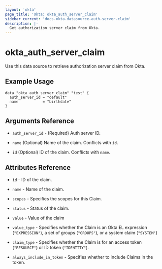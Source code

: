 ```yaml
---
layout: 'okta'
page_title: 'Okta: okta_auth_server_claim'
sidebar_current: 'docs-okta-datasource-auth-server-claim'
description: |-
  Get authorization server claim from Okta.
---
```


# okta_auth_server_claim

Use this data source to retrieve authorization server claim from Okta.

## Example Usage

```hcl
data "okta_auth_server_claim" "test" {
  auth_server_id = "default"
  name           = "birthdate"
}
```

## Arguments Reference

- `auth_server_id` - (Required) Auth server ID.

- `name` (Optional) Name of the claim. Conflicts with `id`.

- `id` (Optional) ID of the claim. Conflicts with `name`.

## Attributes Reference

- `id` - ID of the claim.

- `name` - Name of the claim.

- `scopes` - Specifies the scopes for this Claim.

- `status` - Status of the claim.

- `value` - Value of the claim

- `value_type` - Specifies whether the Claim is an Okta EL expression (`"EXPRESSION"`), a set of groups (`"GROUPS"`), or a system claim (`"SYSTEM"`)

- `claim_type` - Specifies whether the Claim is for an access token (`"RESOURCE"`) or ID token (`"IDENTITY"`).

- `always_include_in_token` - Specifies whether to include Claims in the token.

